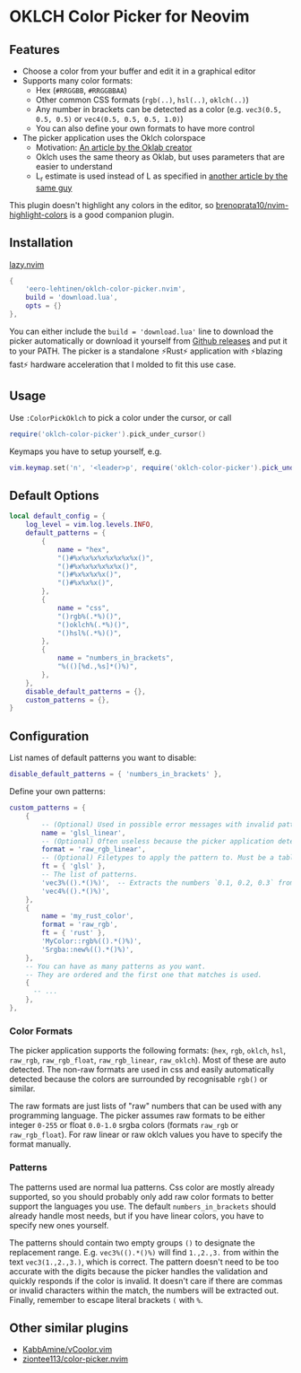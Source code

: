 # OKLCH Color Picker for Neovim

## Features

- Choose a color from your buffer and edit it in a graphical editor
- Supports many color formats:
  - Hex (`#RRGGBB`, `#RRGGBBAA`)
  - Other common CSS formats (`rgb(..)`, `hsl(..)`, `oklch(..)`)
  - Any number in brackets can be detected as a color (e.g. `vec3(0.5, 0.5, 0.5)` or `vec4(0.5, 0.5, 0.5, 1.0)`)
  - You can also define your own formats to have more control
- The picker application uses the Oklch colorspace
  - Motivation: [An article by the Oklab creator](https://bottosson.github.io/posts/oklab/)
  - Oklch uses the same theory as Oklab, but uses parameters that are easier to understand
  - L<sub>r</sub> estimate is used instead of L as specified in [another article by the same guy](https://bottosson.github.io/posts/colorpicker/#intermission---a-new-lightness-estimate-for-oklab)

This plugin doesn't highlight any colors in the editor, so [brenoprata10/nvim-highlight-colors](https://github.com/brenoprata10/nvim-highlight-colors) is a good companion plugin.

## Installation

[lazy.nvim](https://github.com/folke/lazy.nvim)

```lua
{
    'eero-lehtinen/oklch-color-picker.nvim',
    build = 'download.lua',
    opts = {}
},
```
You can either include the `build = 'download.lua'` line to download the picker automatically or download it yourself from [Github releases](https://github.com/eero-lehtinen/oklch-color-picker/releases) and put it to your PATH. The picker is a standalone ⚡Rust⚡ application with ⚡blazing fast⚡ hardware acceleration that I molded to fit this use case.

## Usage

Use `:ColorPickOklch` to pick a color under the cursor, or call

```lua
require('oklch-color-picker').pick_under_cursor()
```

Keymaps you have to setup yourself, e.g.

```lua
vim.keymap.set('n', '<leader>p', require('oklch-color-picker').pick_under_cursor)
```

## Default Options

```lua
local default_config = {
    log_level = vim.log.levels.INFO,
    default_patterns = {
        {
            name = "hex",
            "()#%x%x%x%x%x%x%x%x()",
            "()#%x%x%x%x%x%x()",
            "()#%x%x%x%x()",
            "()#%x%x%x()",
        },
        {
            name = "css",
            "()rgb%(.*%)()",
            "()oklch%(.*%)()",
            "()hsl%(.*%)()",
        },
        {
            name = "numbers_in_brackets",
            "%(()[%d.,%s]*()%)",
        },
    },
    disable_default_patterns = {},
    custom_patterns = {},
}
```

## Configuration

List names of default patterns you want to disable:

```lua
disable_default_patterns = { 'numbers_in_brackets' },
```

Define your own patterns:

```lua
custom_patterns = {
    {
        -- (Optional) Used in possible error messages with invalid patterns
        name = 'glsl_linear',
        -- (Optional) Often useless because the picker application detects formats automatically.
        format = 'raw_rgb_linear',
        -- (Optional) Filetypes to apply the pattern to. Must be a table.
        ft = { 'glsl' },
        -- The list of patterns.
        'vec3%(().*()%)',  -- Extracts the numbers `0.1, 0.2, 0.3` from code `vec3(0.1, 0.2, 0.3)`
        'vec4%(().*()%)',
    },
    {
        name = 'my_rust_color',
        format = 'raw_rgb',
        ft = { 'rust' },
        'MyColor::rgb%(().*()%)',
        'Srgba::new%(().*()%)',
    },
    -- You can have as many patterns as you want.
    -- They are ordered and the first one that matches is used.
    {
      -- ...
    },
},
```

### Color Formats

The picker application supports the following formats: (`hex`, `rgb`, `oklch`, `hsl`, `raw_rgb`, `raw_rgb_float`, `raw_rgb_linear`, `raw_oklch`).
Most of these are auto detected. The non-raw formats are used in css and easily automatically detected because the colors are surrounded by recognisable `rgb()` or similar.

The raw formats are just lists of "raw" numbers that can be used with any programming language. The picker assumes raw formats to be either integer `0-255` or float `0.0-1.0` srgba colors (formats `raw_rgb` or `raw_rgb_float`). For raw linear or raw oklch values you have to specify the format manually.

### Patterns

The patterns used are normal lua patterns. Css color are mostly already supported, so you should probably only add raw color formats to better support the languages you use. The default `numbers_in_brackets` should already handle most needs, but if you have linear colors, you have to specify new ones yourself.

The patterns should contain two empty groups `()` to designate the replacement range. E.g. `vec3%(().*()%)` will find `1.,2.,3.` from within the text `vec3(1.,2.,3.)`, which is correct. The pattern doesn't need to be too accurate with the digits because the picker handles the validation and quickly responds if the color is invalid. It doesn't care if there are commas or invalid characters within the match, the numbers will be extracted out. Finally, remember to escape literal brackets `(` with `%`.

## Other similar plugins

- [KabbAmine/vCoolor.vim](https://github.com/KabbAmine/vCoolor.vim)
- [ziontee113/color-picker.nvim](https://github.com/ziontee113/color-picker.nvim)
